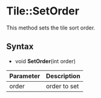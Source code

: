 # Tile::SetOrder

This method sets the tile sort order.

## Syntax

- void **SetOrder**(int order)

| Parameter | Description |
|---|---|
| order | order to set |
